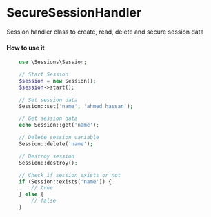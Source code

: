 # SecureSessionHandler
Session handler class to create, read, delete and secure session data

#### How to use it

```php
	use \Sessions\Session;

	// Start Session
	$session = new Session();
	$session->start();

	// Set session data
	Session::set('name', 'ahmed hassan');

	// Get session data
	echo Session::get('name');

	// Delete session variable
	Session::delete('name');

	// Destroy session
	Session::destroy();

	// Check if session exists or not
	if (Session::exists('name')) {
		// true
	} else {
		// false
	}
```
